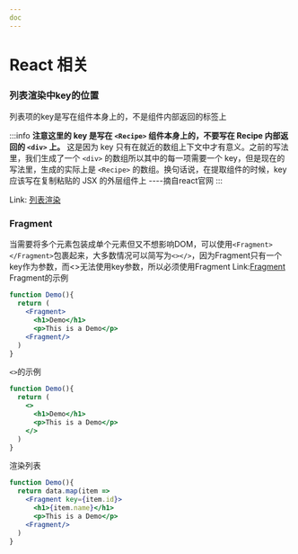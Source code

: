 ```yaml
---
doc
---
```


# React 相关


### 列表渲染中key的位置

列表项的key是写在组件本身上的，不是组件内部返回的标签上

:::info
**注意这里的 key 是写在 `<Recipe>` 组件本身上的，不要写在 Recipe 内部返回的 `<div>` 上。** 这是因为 key 只有在就近的数组上下文中才有意义。之前的写法里，我们生成了一个 `<div>` 的数组所以其中的每一项需要一个 key，但是现在的写法里，生成的实际上是 `<Recipe>` 的数组。换句话说，在提取组件的时候，key 应该写在复制粘贴的 JSX 的外层组件上
----摘自react官网
:::

Link: [列表渲染](https://zh-hans.react.dev/learn/rendering-lists)

### Fragment

当需要将多个元素包装成单个元素但又不想影响DOM，可以使用`<Fragment></Fragment>`包裹起来，大多数情况可以简写为`<></>`，因为Fragment只有一个key作为参数，而<>无法使用key参数，所以必须使用Fragment
Link:[Fragment](https://zh-hans.react.dev/reference/react/Fragment#fragment)
Fragment的示例

```jsx
function Demo(){
  return (
    <Fragment>
      <h1>Demo</h1>
      <p>This is a Demo</p>
    <Fragment/>
  )
}
```

`<>`的示例

```jsx
function Demo(){
  return (
    <>
      <h1>Demo</h1>
      <p>This is a Demo</p>
    </>
  )
}
```

渲染列表

```jsx
function Demo(){
  return data.map(item => 
  	<Fragment key={item.id}>
      <h1>{item.name}</h1>
      <p>This is a Demo</p>
    <Fragment/>
  )
}
```
